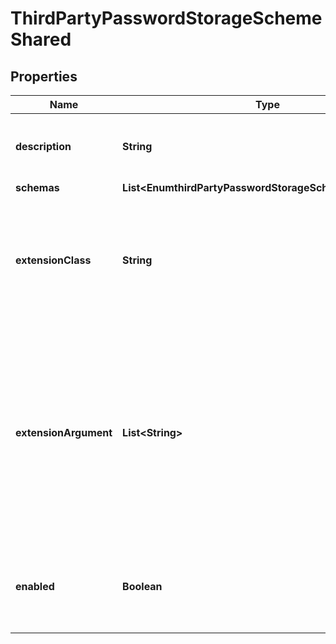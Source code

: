 

# ThirdPartyPasswordStorageSchemeShared


## Properties

| Name | Type | Description | Notes |
|------------ | ------------- | ------------- | -------------|
|**description** | **String** | A description for this Password Storage Scheme |  [optional] |
|**schemas** | **List&lt;EnumthirdPartyPasswordStorageSchemeSchemaUrn&gt;** |  |  |
|**extensionClass** | **String** | The fully-qualified name of the Java class providing the logic for the Third Party Password Storage Scheme. |  |
|**extensionArgument** | **List&lt;String&gt;** | The set of arguments used to customize the behavior for the Third Party Password Storage Scheme. Each configuration property should be given in the form &#39;name&#x3D;value&#39;. |  [optional] |
|**enabled** | **Boolean** | Indicates whether the Password Storage Scheme is enabled for use. |  |



